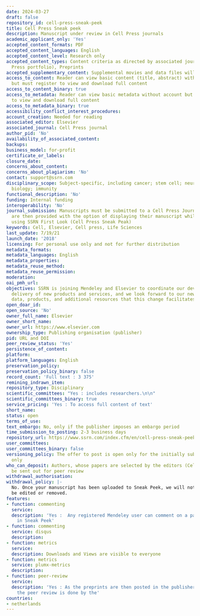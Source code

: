 ```yaml
---
date: 2024-03-27
draft: false
repository_id: cell-press-sneak-peek
title: Cell Press Sneak peek
description: Manuscript under review in Cell Press journals
academic_applicant_only: 'Yes'
accepted_content_formats: PDF
accepted_content_languages: English
accepted_content_level: Research only
accepted_content_types: Content criteria as directed by associated journal(s) (Cell
  Press portfolio), Preprints
accepted_supplementary_content: Supplemental movies and data files will not be posted.
access_to_content: Reader can view basic content (title, abstract) without account
  but must register to view and download full content
access_to_content_binary: true
access_to_metadata: Reader can view basic metadata without account but must register
  to view and download full content
access_to_metadata_binary: true
accessibility_conflict_interest_procedures:
account_creation: Needed for reading
associated_editor: Elsevier
associated_journal: Cell Press journal
author_pid: 'No'
availability_of_associated_content:
backups:
business_model: for-profit
certificate_or_labels:
closure_date:
concerns_about_content:
concerns_about_plagiarism: 'No'
contact: support@ssrn.com
disciplinary_scope: Subject-specific, including cancer; stem cell; neuron; cell development;
  biology; immunity
functional_description: 'No'
funding: Internal funding
interoperability: 'No'
journal_submission: Manuscripts must be submitted to a Cell Press Journal first, authors
  are then provided with the option of displaying their manuscript while under review
  using SSRN First Look (Cell Press Sneak Peak)
keywords: Cell, Elsevier, Cell press, Life Sciences
last_update: 7/19/21
launch_date: '2018'
licensing: For personal use only and not for further distribution
metadata_formats:
metadata_languages: English
metadata_properties:
metadata_reuse_method:
metadata_reuse_permission:
moderation:
oai_pmh_url:
objectives: SSRN is joining Mendeley and Elsevier to coordinate our development and
  delivery of new products and services, and we look forward to our new access to
  data, products, and additional resources that this change facilitates
open_doar_id:
open_source: 'No'
owner_full_name: Elsevier
owner_short_name:
owner_url: https://www.elsevier.com
ownership_type: Publishing organisation (publisher)
pid: URL and DOI
peer_review_status: 'Yes'
persistence_of_content:
platform:
platform_languages: English
preservation_policy:
preservation_policy_binary: false
record_count: 'Full text : 3 375'
remining_indrawn_item:
repository_type: Disciplinary
scientific_committees: "Yes : includes researchers.\n\n"
scientific_committees_binary: true
service_pricing: 'Yes : To access full content of text'
short_name:
status: open
terms_of_use:
text_embargo: No, only if the publisher imposes an embargo period
time_submission_to_posting: 2-3 business days
repository_url: https://www.ssrn.com/index.cfm/en/cell-press-sneak-peek/
user_committees:
user_committees_binary: false
versioning_policy: The offer to post is open only for the initially submitted manuscript
  only
who_can_deposit: Authors, whose papers are selected by the editors (Cell Press ) to
  be sent out for peer review
withdrawal_authorisation:
withdrawal_policy: |-
  No. Once your manuscript has been uploaded to Sneak Peek, we will notify you and you will have 24 hours to request any corrections or removal of your manuscript. After this period, the posting cannot
  be edited or removed.
features:
- function: commenting
  service:
  description: 'Yes :  Any registered Mendeley user can comment on a paper posted
    in Sneak Peek'
- function: commenting
  service: disqus
  description:
- function: metrics
  service:
  description: Downloads and Views are visible to everyone
- function: metrics
  service: plumx-metrics
  description:
- function: peer-review
  service:
  description: 'Yes : As the preprints are then posted in the publisher''s journals,
    the peer review is done by the'
countries:
- netherlands
---
```



